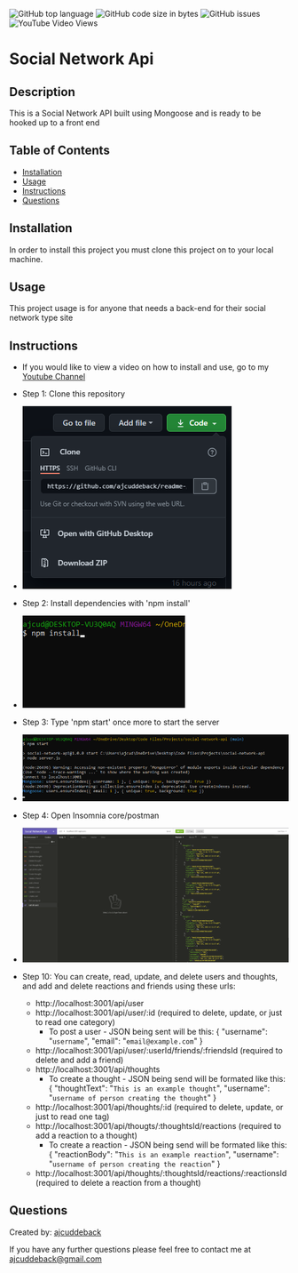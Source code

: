 ![GitHub top language](https://img.shields.io/github/languages/top/ajcuddeback/social-network-api)
![GitHub code size in bytes](https://img.shields.io/github/languages/code-size/ajcuddeback/social-network-api)
![GitHub issues](https://img.shields.io/github/issues/ajcuddeback/social-network-api)
![YouTube Video Views](https://img.shields.io/youtube/views/SdRvP-2GKzY?label=YT%20Views&logo=youtube&logoColor=red&style=flat-square)

# Social Network Api

## Description

This is a Social Network API built using Mongoose and is ready to be hooked up to a front end

## Table of Contents

- [Installation](#installation)
- [Usage](#usage)
- [Instructions](#instructions)
- [Questions](#questions)

## Installation

In order to install this project you must clone this project on to your local machine.

## Usage

This project usage is for anyone that needs a back-end for their social network type site

## Instructions

- If you would like to view a video on how to install and use, go to my [Youtube Channel](https://youtu.be/SdRvP-2GKzY)

- Step 1: Clone this repository

* ![step-1](images/step-1.png)

- Step 2: Install dependencies with 'npm install'

* ![step-2](images/step-2.png)

- Step 3: Type 'npm start' once more to start the server

* ![step-3](images/step-3.png)

- Step 4: Open Insomnia core/postman

* ![step-4](images/step-4.png)

* Step 10: You can create, read, update, and delete users and thoughts, and add and delete reactions and friends using these urls:
  - http://localhost:3001/api/user
  - http://localhost:3001/api/user/:id (required to delete, update, or just to read one category)
    - To post a user - JSON being sent will be this: { "username": "`username`", "email": "`email@example.com`" }
  - http://localhost:3001/api/user/:userId/friends/:friendsId (required to delete and add a friend)
  - http://localhost:3001/api/thoughts
    - To create a thought - JSON being send will be formated like this: { "thoughtText": "`This is an example thought`", "username": "`username of person creating the thought`" }
  - http://localhost:3001/api/thoughts/:id (required to delete, update, or just to read one tag)
  - http://localhost:3001/api/thougts/:thoughtsId/reactions (required to add a reaction to a thought)
    - To create a reaction - JSON being send will be formated like this: { "reactionBody": "`This is an example reaction`", "username": "`username of person creating the reaction`" }
  - http://localhost:3001/api/thoughts/:thoughtsId/reactions/:reactionsId (required to delete a reaction from a thought)

## Questions

Created by: [ajcuddeback](https://github.com/ajcuddeback)

If you have any further questions please feel free to contact me at [ajcuddeback@gmail.com](ajcuddeback@gmail.com)
